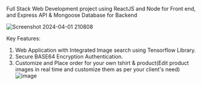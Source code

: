 Full Stack Web Development project using ReactJS and Node for Front end, and Express API & Mongoose Database for Backend


![Screenshot 2024-04-01 210808](https://github.com/kanishkkapoor15/ecomwebapp15/assets/71957724/f293d554-64ca-4220-9a4c-e8c1fcf757ac)


Key Features:

1. Web Application with Integrated Image search using Tensorflow Library.
2. Secure BASE64 Encryption Authentication.
3. Customize and Place order for your own tshirt & product(Edit product images in real time and customize them as per your client's need)
![image](https://github.com/kanishkkapoor15/G-G-ECOMMERCE/assets/71957724/57319b46-2e69-4415-8662-ba3719883e59)

